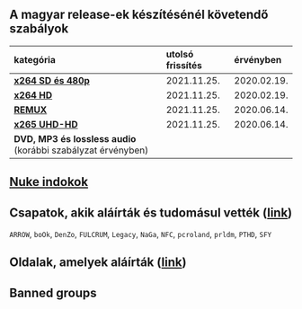 ## A magyar release-ek készítésénél követendő szabályok
| kategória                                                     | utolsó frissítés | érvényben         |
| :-                                                            | :-               | :-                |
| [**x264 SD és 480p**](series-and-movies-x264-sd-and-480p.md)  | 2021.11.25.      | 2020.02.19.       |
| [**x264 HD**](series-and-movies-x264-hd.md)                   | 2021.11.25.      | 2020.02.19.       |
| [**REMUX**](series-and-movies-remux.md)                       | 2021.11.25.      | 2020.06.14.       |
| [**x265 UHD-HD**](series-and-movies-x265-hd-uhd.md)           | 2021.11.25.      | 2020.06.14.       |
| **DVD, MP3 és lossless audio** (korábbi szabályzat érvényben) |                  |                   |

## [**Nuke indokok**](nuke-reasons.md)

## Csapatok, akik aláírták és tudomásul vették ([link](https://github.com/encoding-hun/rules-and-standards/issues/14))
`ARROW`, `boOk`, `DenZo`, `FULCRUM`, `Legacy`, `NaGa`, `NFC`, `pcroland`, `prldm`, `PTHD`, `SFY`

## Oldalak, amelyek aláírták ([link](https://github.com/encoding-hun/rules-and-standards/issues/18))

## Banned groups
